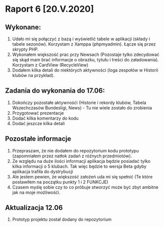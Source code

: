 # Raport 6 [20.V.2020]
## Wykonane:
1. Udało mi się połączyć z bazą i wyświetlić tabele w aplikacji (składy i tabele sezonów). Korzystam z Xamppa (phpmyadmin). Łącze się przez skrypty PHP.
2. Wykonałem większość prac przy Newsach (Pozostaje tylko zdecydować się skąd mam brać informacje o obrazku, tytułu i treści do załadowania). Korzystam z CardView (RecycleView)
3. Dodałem kilka detali do niektórych aktywności (loga zespołów w Historii klubów na przykład).

## Zadania do wykonania do 17.06:
1. Dokończy pozostałe aktywnośći (Historie i rekordy klubów, Tabela Wszechczasów Bundesligi, News) - Tu nie wiele zostało do zrobienia
2. Przygotować prezentacje
3. Dodać kilka komentarzy do kodu 
4. Dodać jeszcze kilka detali

## Pozostałe informacje 
1. Przepraszam, że nie dodałem do repozytorium kodu prototypu (zapomniałem przez natłok zadań z różnych przedmiotów).
2. Ze względu na duże ilości informacji aplikacja będzie posiadać tylko kilka informacji o 5 klubach. Tak więc będzie to wersja Beta gdyby aplikacja trafiła do dystrybucji
3. Ale jestem pewien, że większość założeń uda mi się spełnić (Te które postawiłem na początku punkty 1 i 2 FUNKCJE)
4. Czasem myślę sobie czy to co próbuje stworzyć może być zbyt ambitne jak na moje możliwośći.

## Aktualizacja 12.06
1. Prototyp projektu został dodany do repozytorium

